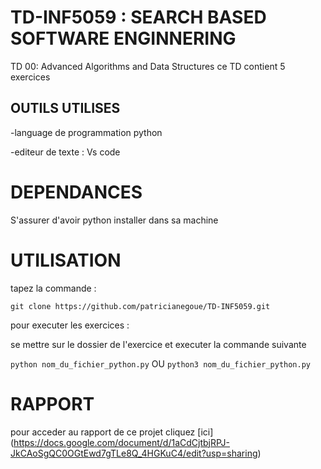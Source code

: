# TD-INF5059 : SEARCH BASED SOFTWARE ENGINNERING 

TD 00: Advanced Algorithms and Data Structures
ce TD contient 5 exercices 

## OUTILS UTILISES 

  -language de programmation python
  
  -editeur de texte : Vs code

# DEPENDANCES

S'assurer d'avoir python installer dans sa machine 

# UTILISATION 

tapez la commande :

`git clone https://github.com/patricianegoue/TD-INF5059.git`


pour executer les exercices :

se mettre  sur le dossier de l'exercice et executer la commande suivante 

`python nom_du_fichier_python.py`
              OU
 `python3 nom_du_fichier_python.py`


# RAPPORT

pour acceder au rapport de ce projet cliquez [ici] 
(https://docs.google.com/document/d/1aCdCjtbjRPJ-JkCAoSgQC0OGtEwd7gTLe8Q_4HGKuC4/edit?usp=sharing)





